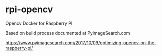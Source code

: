 # rpi-opencv
Opencv Docker for Raspberry PI

Based on build process documented at PyimageSearch.com

https://www.pyimagesearch.com/2017/10/09/optimizing-opencv-on-the-raspberry-pi/
